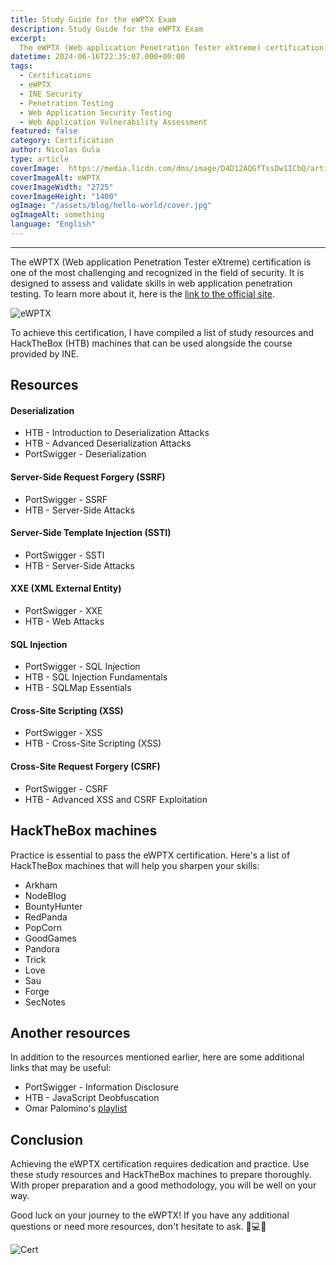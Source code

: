 ```yaml
---
title: Study Guide for the eWPTX Exam
description: Study Guide for the eWPTX Exam
excerpt:
  The eWPTX (Web application Penetration Tester eXtreme) certification is one of the most challenging and recognized in the field of security.
datetime: 2024-06-16T22:35:07.000+00:00
tags:
  - Certifications
  - eWPTX
  - INE Security
  - Penetration Testing
  - Web Application Security Testing
  - Web Application Vulnerability Assessment
featured: false
category: Certification
author: Nicolas Gula
type: article
coverImage:  https://media.licdn.com/dms/image/D4D12AQGfTssDw1ICbQ/article-cover_image-shrink_720_1280/0/1717977395509?e=1724284800&v=beta&t=NtcpFS0QL-BFd3sq1rkEcTsYQ-W3fI7N62bEyuTaA88
coverImageAlt: eWPTX
coverImageWidth: "2725"
coverImageHeight: "1400"
ogImage: "/assets/blog/hello-world/cover.jpg"
ogImageAlt: something
language: "English"
---
```


------
The eWPTX (Web application Penetration Tester eXtreme) certification is one of the most challenging and recognized in the field of security. It is designed to assess and validate skills in web application penetration testing. To learn more about it, here is the [link to the official site](https://security.ine.com/certifications/ewptx-certification/).

![eWPTX](https://media.licdn.com/dms/image/D4D12AQGq_vpo_8-Nqg/article-inline_image-shrink_1500_2232/0/1717978130738?e=1724284800&v=beta&t=Uef4-LO6VTz2HN1yNYmvf2vVLbtbmHB2M7TbNCLncPw)

To achieve this certification, I have compiled a list of study resources and HackTheBox (HTB) machines that can be used alongside the course provided by INE.

## Resources
#### Deserialization
- HTB - Introduction to Deserialization Attacks
- HTB - Advanced Deserialization Attacks 
- PortSwigger - Deserialization
#### Server-Side Request Forgery (SSRF)
- PortSwigger - SSRF 
- HTB - Server-Side Attacks 
#### Server-Side Template Injection (SSTI)
- PortSwigger - SSTI 
- HTB - Server-Side Attacks
#### XXE (XML External Entity)
- PortSwigger - XXE 
- HTB - Web Attacks
#### SQL Injection
- PortSwigger - SQL Injection 
- HTB - SQL Injection Fundamentals 
- HTB - SQLMap Essentials 
#### Cross-Site Scripting (XSS)
- PortSwigger - XSS 
- HTB - Cross-Site Scripting (XSS) 
#### Cross-Site Request Forgery (CSRF)
- PortSwigger - CSRF 
- HTB - Advanced XSS and CSRF Exploitation 


## HackTheBox machines

Practice is essential to pass the eWPTX certification. Here's a list of HackTheBox machines that will help you sharpen your skills:
- Arkham
- NodeBlog
- BountyHunter
- RedPanda
- PopCorn
- GoodGames
- Pandora
- Trick
- Love
- Sau
- Forge
- SecNotes

## Another resources

In addition to the resources mentioned earlier, here are some additional links that may be useful:
- PortSwigger - Information Disclosure
- HTB - JavaScript Deobfuscation
- Omar Palomino's [playlist](https://www.youtube.com/playlist?list=PLWDGPX-YlS2mGnOkCKMLY7kp5MCWuHaDZ)

## Conclusion

Achieving the eWPTX certification requires dedication and practice. Use these study resources and HackTheBox machines to prepare thoroughly. With proper preparation and a good methodology, you will be well on your way. 

Good luck on your journey to the eWPTX! If you have any additional questions or need more resources, don't hesitate to ask. 👨💻😉

![Cert](https://media.licdn.com/dms/image/D4D12AQEtNaEth08mjg/article-inline_image-shrink_400_744/0/1717979571321?e=1724284800&v=beta&t=ajZINYSW0708Gq_BRejjW6hFJoBwqAbRin1w6dc-Sc4)